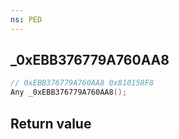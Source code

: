 ```yaml
---
ns: PED
---
```

## _0xEBB376779A760AA8

```c
// 0xEBB376779A760AA8 0x810158F8
Any _0xEBB376779A760AA8();
```


## Return value
